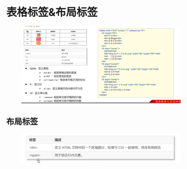 # 表格标签&布局标签

<figure><img src="../.gitbook/assets/image (17).png" alt=""><figcaption></figcaption></figure>

## 布局标签

<figure><img src="../.gitbook/assets/image (3) (3).png" alt=""><figcaption></figcaption></figure>
